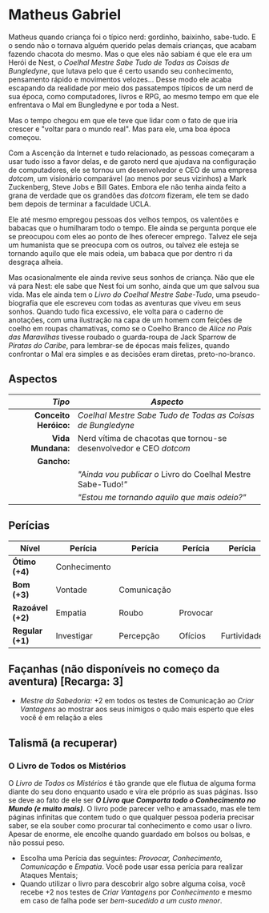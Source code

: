 # Matheus Gabriel

Matheus quando criança foi o típico nerd: gordinho, baixinho, sabe-tudo. E o sendo não o tornava alguém querido pelas demais crianças, que acabam fazendo chacota do mesmo. Mas o que eles não sabiam é que ele era um Herói de Nest, o _Coelhal Mestre Sabe Tudo de Todas as Coisas de Bungledyne_, que lutava pelo que é certo usando seu conhecimento, pensamento rápido e movimentos velozes... Desse modo ele acaba escapando da realidade por meio dos passatempos típicos de um nerd de sua época, como computadores, livros e RPG, ao mesmo tempo em que ele enfrentava o Mal em Bungledyne e por toda a Nest.

Mas o tempo chegou em que ele teve que lidar com o fato de que iria crescer e "voltar para o mundo real". Mas para ele, uma boa época começou.

Com a Ascenção da Internet e tudo relacionado, as pessoas começaram a usar tudo isso a favor delas, e de garoto nerd que ajudava na configuração de computadores, ele se tornou um desenvolvedor e CEO de uma empresa _dotcom_, um visionário comparável (ao menos por seus vizinhos) a Mark Zuckenberg, Steve Jobs e Bill Gates. Embora ele não tenha ainda feito a grana de verdade que os grandões das _dotcom_ fizeram, ele tem se dado bem depois de terminar a faculdade UCLA. 

Ele até mesmo empregou pessoas dos velhos tempos, os valentões e babacas que o humilharam todo o tempo. Ele ainda se pergunta porque ele se preocupou com eles ao ponto de lhes oferecer emprego. Talvez ele seja um humanista que se preocupa com os outros, ou talvez ele esteja se tornando aquilo que ele mais odeia, um babaca que por dentro ri da desgraça alheia.

Mas ocasionalmente ele ainda revive seus sonhos de criança. Não que ele vá para Nest: ele sabe que Nest foi um sonho, ainda que um que salvou sua vida. Mas ele ainda tem o _Livro do Coelhal Mestre Sabe-Tudo_, uma pseudo-biografia que ele escreveu com todas as aventuras que viveu em seus sonhos. Quando tudo fica excessivo, ele volta para o caderno de anotações, com uma ilustração na capa de um homem com feições de coelho em roupas chamativas, como se o Coelho Branco de _Alice no País das Maravilhas_ tivesse roubado o guarda-roupa de Jack Sparrow de _Piratas do Caribe_, para lembrar-se de épocas mais felizes, quando confrontar o Mal era simples e as decisões eram diretas, preto-no-branco.

## Aspectos

|            ___Tipo___ | ___Aspecto___                                                      |
|----------------------:|--------------------------------------------------------------------|
| **Conceito Heróico:** | _Coelhal Mestre Sabe Tudo de Todas as Coisas de Bungledyne_        |
|     **Vida Mundana:** | Nerd vítima de chacotas que tornou-se desenvolvedor e CEO _dotcom_ |
|           **Gancho:** |                                                                    |
|                       | _"Ainda vou publicar o_ Livro do Coelhal Mestre Sabe-Tudo!_"_      |
|                       | _"Estou me tornando aquilo que mais odeio?"_                       |

## Perícias

| Nível             | Perícia      | Perícia     | Perícia      | Perícia     | 
|-------------------|--------------|-------------|--------------|-------------|
| **Ótimo (+4)**    | Conhecimento |             |              |             |
| **Bom (+3)**      | Vontade      | Comunicação |              |             |
| **Razoável (+2)** | Empatia      | Roubo       | Provocar     |             |
| **Regular (+1)**  | Investigar   | Percepção   | Ofícios      | Furtividade |

## Façanhas (não disponíveis no começo da aventura) [Recarga: 3]

+  _Mestre da Sabedoria:_  +2 em todos os testes de Comunicação ao _Criar Vantagens_ ao mostrar aos seus inimigos o quão mais esperto que eles você é em relação a eles 

## Talismã (a recuperar)

### O Livro de Todos os Mistérios

O _Livro de Todos os Mistérios_ é tão  grande que ele flutua de alguma forma diante do seu dono enquanto usado e vira ele próprio as suas páginas. Isso se deve ao fato de ele ser _**O Livro que Comporta todo o Conhecimento no Mundo (e muito mais)**_. O livro pode parecer velho e amassado, mas ele tem páginas infinitas que contem tudo o que qualquer pessoa poderia precisar saber, se ela souber como procurar tal conhecimento e como usar o livro. Apesar de enorme, ele encolhe quando guardado em bolsos ou bolsas, e não possui peso.

+  Escolha uma Perícia das seguintes: _Provocar, Conhecimento, Comunicação_ e _Empatia_. Você pode usar essa perícia para realizar Ataques Mentais;
+  Quando utilizar o livro para descobrir algo sobre alguma coisa, você recebe +2 nos testes de _Criar Vantagens_ por _Conhecimento_ e mesmo em caso de falha pode ser _bem-sucedido a um custo menor_.
